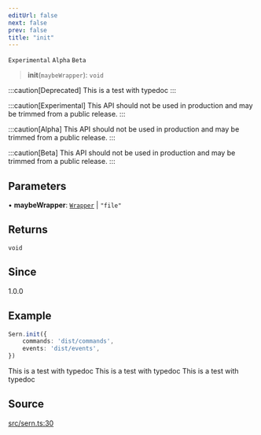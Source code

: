 ```yaml
---
editUrl: false
next: false
prev: false
title: "init"
---
```


`Experimental` `Alpha` `Beta`

> **init**(`maybeWrapper`): `void`

:::caution[Deprecated]
This is a test with typedoc
:::

:::caution[Experimental]
This API should not be used in production and may be trimmed from a public release.
:::

:::caution[Alpha]
This API should not be used in production and may be trimmed from a public release.
:::

:::caution[Beta]
This API should not be used in production and may be trimmed from a public release.
:::

## Parameters

• **maybeWrapper**: [`Wrapper`](/api/interfaces/wrapper/) \| `"file"`

## Returns

`void`

## Since

1.0.0

## Example

```ts title="src/index.ts"
Sern.init({
    commands: 'dist/commands',
    events: 'dist/events',
})
```
 This is a test with typedoc
 This is a test with typedoc
 This is a test with typedoc

## Source

[src/sern.ts:30](https://github.com/sern-handler/handler/blob/91b3768e376cfe22ec37d8ab44f4e4a4dfe8a1e8/src/sern.ts#L30)
